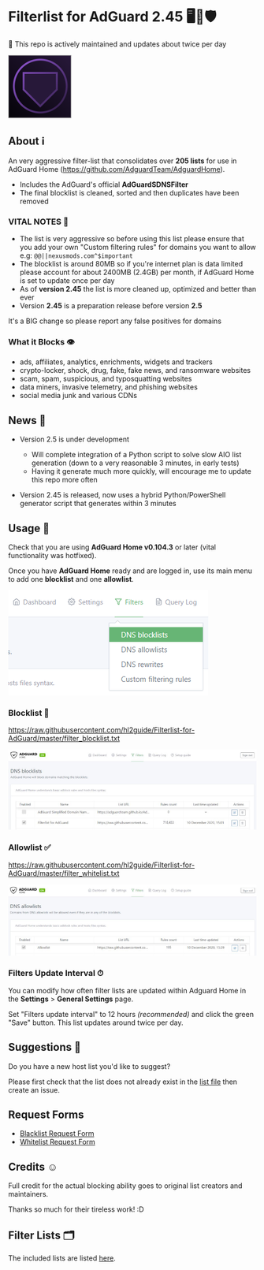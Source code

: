 # Filterlist for AdGuard 2.45 🖥💟🛡

💚 This repo is actively maintained and updates about twice per day

![Logo](https://raw.githubusercontent.com/hl2guide/Filterlist-for-AdGuard/master/Screenshots/Logo_AG.png)

## About ℹ

An very aggressive filter-list that consolidates over __205 lists__ for use in
AdGuard Home (https://github.com/AdguardTeam/AdguardHome).

* Includes the AdGuard's official **AdGuardSDNSFilter**
* The final blocklist is cleaned, sorted and then duplicates have been removed

### VITAL NOTES 👀

* The list is very aggressive so before using this list please ensure that you add your own
"Custom filtering rules" for domains you want to allow
e.g: `@@||nexusmods.com^$important`
* The blocklist is around 80MB so if you're internet plan is data limited please account for
about 2400MB (2.4GB) per month, if AdGuard Home is set to update once per day
* As of __version 2.45__ the list is more cleaned up, optimized and better than ever
* Version __2.45__ is a preparation release before version __2.5__

It's a BIG change so please report any false positives for domains

### What it Blocks 👁‍

* ads, affiliates, analytics, enrichments, widgets and trackers
* crypto-locker, shock, drug, fake, fake news, and ransomware websites
* scam, spam, suspicious, and typosquatting websites
* data miners, invasive telemetry, and phishing websites
* social media junk and various CDNs

## News 📰

* Version 2.5 is under development
  * Will complete integration of a Python script to solve slow AIO list generation
  (down to a very reasonable 3 minutes, in early tests)
  * Having it generate much more quickly, will encourage me to update this repo more often

* Version 2.45 is released, now uses a hybrid Python/PowerShell generator script that generates within 3 minutes

## Usage 📐

Check that you are using __AdGuard Home v0.104.3__ or later
(vital functionality was hotfixed).

Once you have __AdGuard Home__ ready and are logged in, use its main menu to add
one __blocklist__ and one __allowlist__.

![menu](https://raw.githubusercontent.com/hl2guide/Filterlist-for-AdGuard/master/Screenshots/example%20menu.PNG "Menu")

### Blocklist 🛑

https://raw.githubusercontent.com/hl2guide/Filterlist-for-AdGuard/master/filter_blocklist.txt

![menu](https://raw.githubusercontent.com/hl2guide/Filterlist-for-AdGuard/master/Screenshots/blocklist.JPG "Blocklist")

### Allowlist ✅

https://raw.githubusercontent.com/hl2guide/Filterlist-for-AdGuard/master/filter_whitelist.txt

![menu](https://raw.githubusercontent.com/hl2guide/Filterlist-for-AdGuard/master/Screenshots/allowlist.JPG "Whitelist")

### Filters Update Interval ⏱

You can modify how often filter lists are updated within Adguard Home in the
__Settings__ > __General Settings__ page.

Set "Filters update interval" to 12 hours _(recommended)_ and click the green "Save" button.
This list updates around twice per day.

## Suggestions 📌

Do you have a new host list you'd like to suggest?

Please first check that the list does not already exist in the
[list file](https://raw.githubusercontent.com/hl2guide/Filterlist-for-AdGuard/master/filter_list_URLs.txt)
then create an issue.

## Request Forms

* [Blacklist Request Form](https://docs.google.com/forms/d/1NrlR3yddEWhIkmKXV8VamBVka6SX7DLHX_WgpsqrtbE)
* [Whitelist Request Form](https://docs.google.com/forms/d/1mobsqVCIky61tHy13fFyGZBxdbjUmTi3EFkvvhoGIHg)

## Credits ☺️

Full credit for the actual blocking ability goes to original list creators and maintainers.

Thanks so much for their tireless work! :D

## Filter Lists 🗂️

The included lists are listed
[here](https://raw.githubusercontent.com/hl2guide/Filterlist-for-AdGuard/master/filter_list_URLs.txt).

